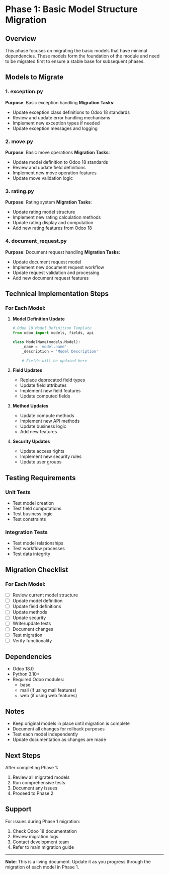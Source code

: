 # Phase 1: Basic Model Structure Migration

## Overview
This phase focuses on migrating the basic models that have minimal dependencies. These models form the foundation of the module and need to be migrated first to ensure a stable base for subsequent phases.

## Models to Migrate

### 1. exception.py
**Purpose**: Basic exception handling
**Migration Tasks**:
- Update exception class definitions to Odoo 18 standards
- Review and update error handling mechanisms
- Implement new exception types if needed
- Update exception messages and logging

### 2. move.py
**Purpose**: Basic move operations
**Migration Tasks**:
- Update model definition to Odoo 18 standards
- Review and update field definitions
- Implement new move operation features
- Update move validation logic

### 3. rating.py
**Purpose**: Rating system
**Migration Tasks**:
- Update rating model structure
- Implement new rating calculation methods
- Update rating display and computation
- Add new rating features from Odoo 18

### 4. document_request.py
**Purpose**: Document request handling
**Migration Tasks**:
- Update document request model
- Implement new document request workflow
- Update request validation and processing
- Add new document request features

## Technical Implementation Steps

### For Each Model:
1. **Model Definition Update**
   ```python
   # Odoo 18 Model Definition Template
   from odoo import models, fields, api
   
   class ModelName(models.Model):
       _name = 'model.name'
       _description = 'Model Description'
       
       # Fields will be updated here
   ```

2. **Field Updates**
   - Replace deprecated field types
   - Update field attributes
   - Implement new field features
   - Update computed fields

3. **Method Updates**
   - Update compute methods
   - Implement new API methods
   - Update business logic
   - Add new features

4. **Security Updates**
   - Update access rights
   - Implement new security rules
   - Update user groups

## Testing Requirements

### Unit Tests
- Test model creation
- Test field computations
- Test business logic
- Test constraints

### Integration Tests
- Test model relationships
- Test workflow processes
- Test data integrity

## Migration Checklist

### For Each Model:
- [ ] Review current model structure
- [ ] Update model definition
- [ ] Update field definitions
- [ ] Update methods
- [ ] Update security
- [ ] Write/update tests
- [ ] Document changes
- [ ] Test migration
- [ ] Verify functionality

## Dependencies
- Odoo 18.0
- Python 3.10+
- Required Odoo modules:
  - base
  - mail (if using mail features)
  - web (if using web features)

## Notes
- Keep original models in place until migration is complete
- Document all changes for rollback purposes
- Test each model independently
- Update documentation as changes are made

## Next Steps
After completing Phase 1:
1. Review all migrated models
2. Run comprehensive tests
3. Document any issues
4. Proceed to Phase 2

## Support
For issues during Phase 1 migration:
1. Check Odoo 18 documentation
2. Review migration logs
3. Contact development team
4. Refer to main migration guide

---

**Note**: This is a living document. Update it as you progress through the migration of each model in Phase 1. 